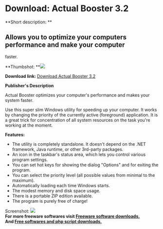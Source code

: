 # Download: Actual Booster 3.2

**Short description: **

## Allows you to optimize your computers performance and make your computer
faster.

  
**Thumbshot: **![](http://www.freewarefiles.com/screenshot/actlbstr_md.jpg)   
  
**Download link:** [Download Actual Booster 3.2](http://freesoftwares.boysofts.com/Actual-Booster_program_14753.html)  
  

**Publisher's Description**  
  

Actual Booster optimizes your computer's performance and makes your system
faster.

Use this super slim Windows utility for speeding up your computer. It works by
changing the priority of the currently active (foreground) application. It is
a great trick for concentration of all system resources on the task you're
working at the moment.

**Features:**

  * The utility is completely standalone. It doesn't depend on the .NET framework, Java runtime, or other 3rd-party packages. 
  * An icon in the taskbar's status area, which lets you control various program settings. 
  * You can set hot keys for showing the dialog "Options" and for exiting the program. 
  * You can select the priority level (all possible values from minimal to the maximum). 
  * Automatically loading each time Windows starts. 
  * The modest memory and disk space usage. 
  * There is a portable ZIP edition available. 
  * The program is purely free of charge! 

  
  
Screenshot: ![](http://www.freewarefiles.com/screenshot/actlbstr.jpg)  
**For more freeware softwares visit [Freeware software downloads.](http://freesoftwares.boysofts.com/)**   
**And [Free softwares and php script downloads.](http://www.boysofts.com/)**

